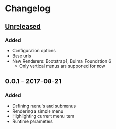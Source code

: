 # Changelog

## [Unreleased]

### Added

- Configuration options
- Base urls
- New Renderers: Bootstrap4, Bulma, Foundation 6
  - Only vertical menus are supported for now

## 0.0.1 - 2017-08-21

### Added

- Defining menu's and submenus
- Rendering a simple menu
- Highlighting current menu item
- Runtime parameters

[Unreleased]: https://github.com/aramvisser/navtastic/compare/v0.0.1...HEAD
